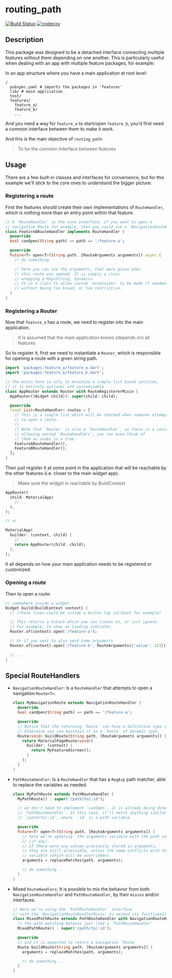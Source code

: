 # routing_path

[![Build Status](https://app.bitrise.io/app/81d3e30fd42b0a53/status.svg?token=GrYd7ygvrE3c5lflRXW4Xw&branch=master)](https://app.bitrise.io/app/81d3e30fd42b0a53)
[![codecov](https://codecov.io/gh/williamhjcho/routing_path/branch/master/graph/badge.svg)](https://codecov.io/gh/williamhjcho/routing_path)

## Description

This package was designed to be a detached interface connecting multiple features without them depending on one another. This is particularly useful when dealing with an app with multiple feature packages, for example:

In an app structure where you have a main application at root level:

```
/
  pubspec.yaml # imports the packages in 'features'
  lib/ # main application
  test/
  features/
    feature_a/
    feature_b/
    ...
```

And you need a way for `feature_a` to start/open `feature_b`, you'd first need a common interface between them to make it work.

And this is the main objective of `routing_path`:

> To be the common interface between features

## Usage

There are a few built-in classes and interfaces for convenience, but for this example we'll stick to the core ones to understand the bigger picture:

### Registering a route

First the features should create their own implementations of `RouteHandler`, which is nothing more than an entry point within that feature.

```dart
// A `RouteHandler` is the core interface, if you want to open a
// navigation Route for example, then you could use a `NavigationRouteHandler`.
class FeatureARouteHandler implements RouteHandler {
  @override
  bool canOpen(String path) => path == '/feature-a';

  @override
  Future<T> open<T>(String path, [RouteArguments arguments]) async {
    // do something

    // here you can use the arguments, that were given when
    // this route was opened. It is simply a class
    // wrapping a Map<String, dynamic>.
    // It is a class to allow custom `extensions` to be made if needed,
    // without being too broad, or too restrictive.
  }
}
```

### Registering a Router

Now that `feature_a` has a route, we need to register into the main application.

> It is assumed that the main application knows (depends on) all features

So to register it, first we need to instantiate a `Router`, which is responsible for opening a route with a given string path.

```dart
import 'packages:feature_a/feature_a.dart';
import 'packages:feature_b/feature_b.dart';

// the mixin here is only to minimize a simple list based solution,
// it is entirely optional and customizable
class AppRouter extends Router with RouteRegistererMixin {
  AppRouter({Widget child}): super(child: child);

  @override
  final List<RouteHandler> routes = [
    // This is a simple list which will be checked when someone attempts
    // to open a route.
    //
    // Note that `Router` is also a `RouteHandler`, so there is a concept of
    // allowing nested `RouteHandlers`, you can even think of
    // them as nodes in a tree.
    FeatureARouteHandler(),
    FeatureBRouteHandler(),
  ];
}
```

Then just register it at some point in the application that will be reachable by the other features (i.e. closer to the main widget app).

> Make sure the widget is reachable by BuildContext

```dart
AppRouter(
  child: MaterialApp(
    // ...
  ),
);

// or

MaterialApp(
  builder: (context, child) {
    // ...
    return AppRouter(child: child);
  },
);
```

It all depends on how your main application needs to be registered or customized.

### Opening a route

Then to open a route:

```dart
// somewhere inside a widget
Widget build(BuildContext context) {
  // (these lines could be inside a button tap callback for example)

  // This returns a Future which you can listen to, or just ignore.
  // For example, to show an loading indicator.
  Router.of(context).open('/feature-a');

  // Or if you want to also send some arguments
  Router.of(context).open('/feature-b', RouteArguments({'value': 123}));

  // ...
}
```

## Special RouteHandlers

- `NavigationRouteHandler`:
  Is a `RouteHandler` that attempts to open a navigation `Route<T>`.

  ```dart
  class MyNavigationRoute extends NavigationRouteHandler {
    @override
    bool canOpen(String path) => path == '/feature-a';

    @override
    // Notice that the returning `Route` can have a definitive type if desired.
    // Otherwise you can maintain it as a `Route` of dynamic type.
    Route<void> buildRoute(String path, [RouteArguments arguments]) {
      return MaterialPageRoute<void>(
        builder: (context) {
          return MyFeatureAScreen();
        }
      );
    }
  }
  ```

- `PathRouteHandler`:
  Is a `RouteHandler` that has a `RegExp` path matcher, able to replace the variables as needed.

  ```dart
  class MyPathRoute extends PathRouteHandler {
    MyPathRoute() : super('/path/to/:id');

    // we don't need to implement `canOpen`, it is already being done on
    // `PathRouteHandler`. In this case, it'll match anything similar to
    // `/path/to/:id`, where `:id` is a path variable

    @override
    Future<T> open<T>(String path, [RouteArguments arguments]) {
      // here we're updating  the arguments variable with the path variables
      // (if any).
      // If there were any values previously stored in arguments,
      // they are still accessible, unless the name conflicts with the path
      // variable (which will be overridden).
      arguments = replaceMatches(path, arguments);

      // do something ...
    }
  }
  ```

- Mixed `RouteHandlers`:
  It is possible to mix the behavior from both `NavigationRouteHandler` and `PathRouteHandler`, by their `mixins` and/or interfaces.

  ```dart
  // Here we're using the `PathRouteHandler` interface
  // with the `NavigationRouteHandlerMixin` to extend its functionality.
  class MixedPathRoute extends PathRouteHandler with NavigationRouteHandlerMixin {
    // the path matching behaves just like a `PathRouteHandler`
    MixedPathRoute() : super('/path/to/:id');

    @override
    // and it is expected to return a navigation `Route`
    Route buildRoute(String path, [RouteArguments arguments]) {
      arguments = replaceMatches(path, arguments);

      // do something ...
    }
  }
  ```
